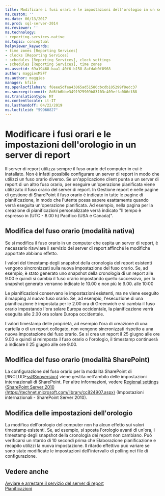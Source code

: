 ```yaml
---
title: Modificare i fusi orari e le impostazioni dell'orologio in un server di report | Microsoft Docs
ms.custom: ''
ms.date: 06/13/2017
ms.prod: sql-server-2014
ms.reviewer: ''
ms.technology:
- reporting-services-native
ms.topic: conceptual
helpviewer_keywords:
- time zones [Reporting Services]
- clocks [Reporting Services]
- schedules [Reporting Services], clock settings
- schedules [Reporting Services], time zones
ms.assetid: 69a19468-baa1-40f6-b158-8afdab0f8968
author: maggiesMSFT
ms.author: maggies
manager: kfile
ms.openlocfilehash: f8eee5dfea43865ad51580cbcdb105299f8edc37
ms.sourcegitcommit: 8d6fb6bbe3491925909b83103c409effa006df88
ms.translationtype: MT
ms.contentlocale: it-IT
ms.lasthandoff: 04/22/2019
ms.locfileid: "59960827"
---
```

# <a name="change-time-zones-and-clock-settings-on-a-report-server"></a>Modificare i fusi orari e le impostazioni dell'orologio in un server di report
  Il server di report utilizza sempre il fuso orario del computer in cui è installato. Non è infatti possibile configurare un server di report in modo che utilizzi un fuso orario diverso. Se un'applicazione client punta a un server di report di un altro fuso orario, per eseguire un'operazione pianificata viene utilizzato il fuso orario del server di report. In Gestione report e nelle pagine di gestione di SharePoint il fuso orario è indicato in tutte le pagine di pianificazione, in modo che l'utente possa sapere esattamente quando verrà eseguita un'operazione pianificata. Ad esempio, nella pagina per la creazione di pianificazioni personalizzate verrà indicato "Il tempo è espresso in (UTC - 8.00 h) Pacifico (USA e Canada)".  
  
## <a name="changing-the-time-zone-native-mode"></a>Modifica del fuso orario (modalità nativa)  
 Se si modifica il fuso orario in un computer che ospita un server di report, è necessario riavviare il servizio del server di report affinché le modifiche apportate abbiano effetto.  
  
 I valori del timestamp degli snapshot della cronologia del report esistenti vengono sincronizzati sulla nuova impostazione del fuso orario. Se, ad esempio, è stato generato uno snapshot della cronologia di un report alle 9.00 e quindi si cambia il fuso orario impostando quello successivo, per lo snapshot generato verranno indicate le 10.00 e non più le 9.00. alle 10:00  
  
 Le pianificazioni conservano le impostazioni esistenti, ma ne viene eseguito il mapping al nuovo fuso orario. Se, ad esempio, l'esecuzione di una pianificazione è impostata per le 2.00 ora di Greenwich e si cambia il fuso orario impostando l'ora solare Europa occidentale, la pianificazione verrà eseguita alle 2.00 ora solare Europa occidentale.  
  
 I valori timestamp delle proprietà, ad esempio l'ora di creazione di una cartella o di un report collegato, non vengono sincronizzati rispetto a una nuova impostazione del fuso orario. Se si crea un report il 25 giugno alle ore 9.00 e quindi si reimposta il fuso orario o l'orologio, il timestamp continuerà a indicare il 25 giugno alle ore 9.00.  
  
## <a name="changing-the-time-zone-sharepoint-mode"></a>Modifica del fuso orario (modalità SharePoint)  
 La configurazione del fuso orario per la modalità SharePoint di [!INCLUDE[ssRSnoversion](../../includes/ssrsnoversion-md.md)] viene gestita nell'ambito delle impostazioni internazionali di SharePoint. Per altre informazioni, vedere [Regional settings (SharePoint Server 2010 (https://technet.microsoft.com/library/cc824907.aspx)](https://technet.microsoft.com/library/cc824907.aspx) (Impostazioni internazionali - SharePoint Server 2010).  
  
## <a name="changing-the-clock-settings"></a>Modifica delle impostazioni dell'orologio  
 La modifica dell'orologio del computer non ha alcun effetto sui valori timestamp esistenti. Se, ad esempio, si sposta l'orologio avanti di un'ora, i timestamp degli snapshot della cronologia dei report non cambiano. Può verificarsi un ritardo di 10 secondi prima che Elaborazione pianificazione e recapito utilizzi la nuova impostazione. Il ritardo effettivo può variare se sono state modificate le impostazioni dell'intervallo di polling nei file di configurazione.  
  
## <a name="see-also"></a>Vedere anche  
 [Avviare e arrestare il servizio del server di report](../report-server/start-and-stop-the-report-server-service.md)   
 [Pianificazioni](schedules.md)  
  
  
